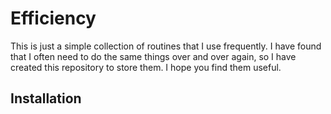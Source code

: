 # Efficiency

This is just a simple collection of routines that I use frequently. I have found that I often need to do the same things over and over again, so I have created this repository to store them. I hope you find them useful.

## Installation
